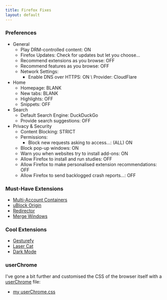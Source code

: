 ```yaml
---
title: Firefox Fixes
layout: default
---
```


### Preferences

- General
  - Play DRM-controlled content: ON
  - Firefox Updates: Check for updates but let you choose...
  - Recommend extensions as you browse: OFF
  - Recommend features as you browse: OFF
  - Network Settings:
    - Enable DNS over HTTPS: ON \\
      Provider: CloudFlare
- Home
  - Homepage: BLANK
  - New tabs: BLANK
  - Highlights: OFF
  - Snippets: OFF
- Search
  - Default Search Engine: DuckDuckGo
  - Provide search suggestions: OFF
- Privacy & Security
  - Content Blocking: STRICT
  - Permissions:
    - Block new requests asking to access...: (ALL) ON
  - Block pop-up windows: ON
  - Warn you when websites try to install add-ons: ON
  - Allow Firefox to install and run studies: OFF
  - Allow Firefox to make personalised extension recommendations: OFF
  - Allow Firefox to send backlogged crash reports...: OFF

### Must-Have Extensions

- [Multi-Account Containers](https://addons.mozilla.org/en-US/firefox/addon/multi-account-containers/)
- [uBlock Origin](https://addons.mozilla.org/en-US/firefox/addon/ublock-origin/)
- [Redirector](https://addons.mozilla.org/en-GB/firefox/addon/redirector/)
- [Merge Windows](https://addons.mozilla.org/en-US/firefox/addon/merge-window/)

### Cool Extensions

- [Gesturefy](https://addons.mozilla.org/en-US/firefox/addon/gesturefy/)
- [Laser Cat](https://addons.mozilla.org/en-US/firefox/addon/the-laser-cat/)
- [Dark Mode](https://addons.mozilla.org/en-US/firefox/addon/dark-mode-webextension/)

### userChrome

I've gone a bit further and customised the CSS of the browser itself
with a [userChrome](https://www.userchrome.org/) file:

- [my userChrome.css](/etc/userChrome.css)
